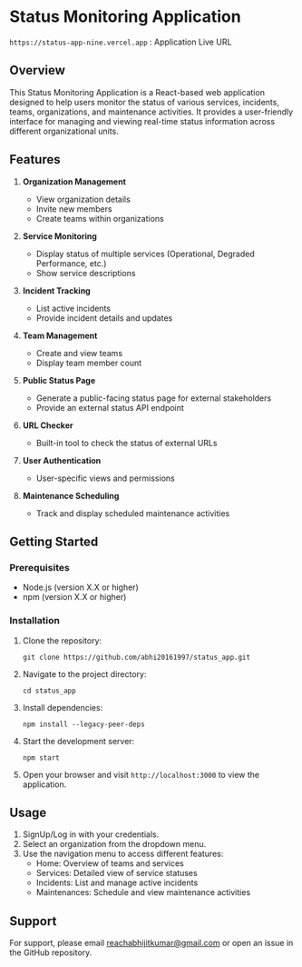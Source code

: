 # Status Monitoring Application

`https://status-app-nine.vercel.app` : Application Live URL

## Overview

This Status Monitoring Application is a React-based web application designed to help users monitor the status of various services, incidents, teams, organizations, and maintenance activities. It provides a user-friendly interface for managing and viewing real-time status information across different organizational units.

## Features

1. **Organization Management**
   - View organization details
   - Invite new members
   - Create teams within organizations

2. **Service Monitoring**
   - Display status of multiple services (Operational, Degraded Performance, etc.)
   - Show service descriptions

3. **Incident Tracking**
   - List active incidents
   - Provide incident details and updates

4. **Team Management**
   - Create and view teams
   - Display team member count

5. **Public Status Page**
   - Generate a public-facing status page for external stakeholders
   - Provide an external status API endpoint

6. **URL Checker**
   - Built-in tool to check the status of external URLs

7. **User Authentication**
   - User-specific views and permissions

8. **Maintenance Scheduling**
   - Track and display scheduled maintenance activities

## Getting Started

### Prerequisites

- Node.js (version X.X or higher)
- npm (version X.X or higher)

### Installation

1. Clone the repository:
   ```
   git clone https://github.com/abhi20161997/status_app.git
   ```

2. Navigate to the project directory:
   ```
   cd status_app
   ```

3. Install dependencies:
   ```
   npm install --legacy-peer-deps
   ```

4. Start the development server:
   ```
   npm start
   ```

5. Open your browser and visit `http://localhost:3000` to view the application.

## Usage

1. SignUp/Log in with your credentials.
2. Select an organization from the dropdown menu.
3. Use the navigation menu to access different features:
   - Home: Overview of teams and services
   - Services: Detailed view of service statuses
   - Incidents: List and manage active incidents
   - Maintenances: Schedule and view maintenance activities

## Support

For support, please email reachabhijitkumar@gmail.com or open an issue in the GitHub repository.